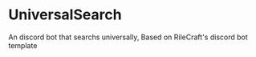 # UniversalSearch
An discord bot that searchs universally, Based on RileCraft's discord bot template
